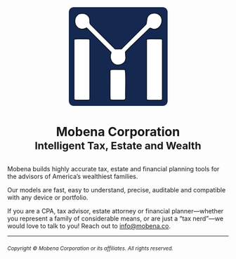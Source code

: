 <div align="center">
  <picture>
    <source media="(prefers-color-scheme: dark)" srcset="/assets/dark.svg">
    <source media="(prefers-color-scheme: light)" srcset="/assets/light.svg">
    <img src="/assets/dark.svg" alt="Mobena Logo: a 'M' that looks like a combination bar-and-line graph, and is visually suggestive of a 3-person family (2 parents on standing either side of their child)." width="225" height="auto">
  </picture>

  <h1>Mobena Corporation<br><sup>Intelligent Tax, Estate and Wealth</sup></h1>

</div>

Mobena builds highly accurate tax, estate and financial planning tools for the advisors of America’s wealthiest families.

Our models are fast, easy to understand, precise, auditable and compatible with any device or portfolio.

If you are a CPA, tax advisor, estate attorney or financial planner—whether you represent a family of considerable means, or are just a “tax nerd”—we would love to talk to you! Reach out to info@mobena.co.

---

<sub><i>Copyright © Mobena Corporation or its affiliates. All rights reserved.</i></sub>